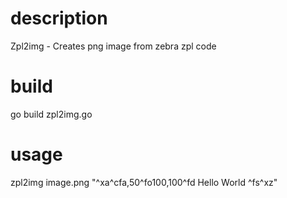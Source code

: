 # description
Zpl2img - Creates png image from zebra zpl code

# build
go build zpl2img.go

# usage
zpl2img image.png "^xa^cfa,50^fo100,100^fd Hello World ^fs^xz"
